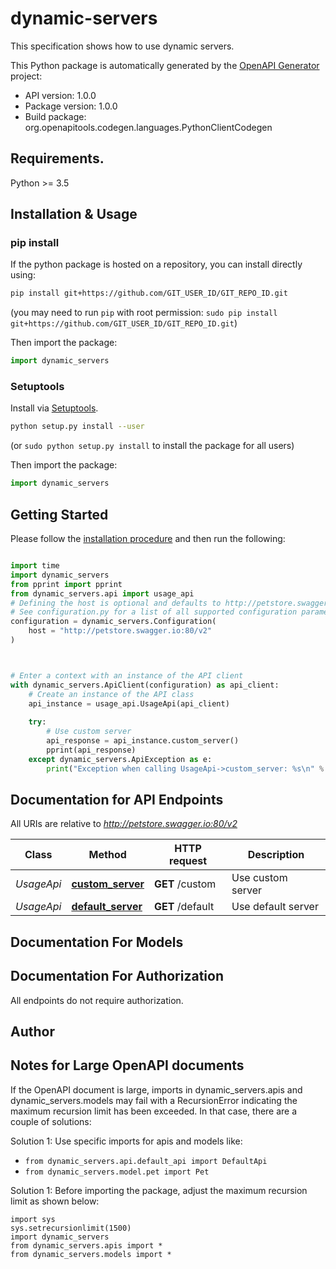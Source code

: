 # dynamic-servers
This specification shows how to use dynamic servers.

This Python package is automatically generated by the [OpenAPI Generator](https://openapi-generator.tech) project:

- API version: 1.0.0
- Package version: 1.0.0
- Build package: org.openapitools.codegen.languages.PythonClientCodegen

## Requirements.

Python >= 3.5

## Installation & Usage
### pip install

If the python package is hosted on a repository, you can install directly using:

```sh
pip install git+https://github.com/GIT_USER_ID/GIT_REPO_ID.git
```
(you may need to run `pip` with root permission: `sudo pip install git+https://github.com/GIT_USER_ID/GIT_REPO_ID.git`)

Then import the package:
```python
import dynamic_servers
```

### Setuptools

Install via [Setuptools](http://pypi.python.org/pypi/setuptools).

```sh
python setup.py install --user
```
(or `sudo python setup.py install` to install the package for all users)

Then import the package:
```python
import dynamic_servers
```

## Getting Started

Please follow the [installation procedure](#installation--usage) and then run the following:

```python

import time
import dynamic_servers
from pprint import pprint
from dynamic_servers.api import usage_api
# Defining the host is optional and defaults to http://petstore.swagger.io:80/v2
# See configuration.py for a list of all supported configuration parameters.
configuration = dynamic_servers.Configuration(
    host = "http://petstore.swagger.io:80/v2"
)



# Enter a context with an instance of the API client
with dynamic_servers.ApiClient(configuration) as api_client:
    # Create an instance of the API class
    api_instance = usage_api.UsageApi(api_client)
    
    try:
        # Use custom server
        api_response = api_instance.custom_server()
        pprint(api_response)
    except dynamic_servers.ApiException as e:
        print("Exception when calling UsageApi->custom_server: %s\n" % e)
```

## Documentation for API Endpoints

All URIs are relative to *http://petstore.swagger.io:80/v2*

Class | Method | HTTP request | Description
------------ | ------------- | ------------- | -------------
*UsageApi* | [**custom_server**](docs/UsageApi.md#custom_server) | **GET** /custom | Use custom server
*UsageApi* | [**default_server**](docs/UsageApi.md#default_server) | **GET** /default | Use default server


## Documentation For Models



## Documentation For Authorization

 All endpoints do not require authorization.

## Author




## Notes for Large OpenAPI documents
If the OpenAPI document is large, imports in dynamic_servers.apis and dynamic_servers.models may fail with a
RecursionError indicating the maximum recursion limit has been exceeded. In that case, there are a couple of solutions:

Solution 1:
Use specific imports for apis and models like:
- `from dynamic_servers.api.default_api import DefaultApi`
- `from dynamic_servers.model.pet import Pet`

Solution 1:
Before importing the package, adjust the maximum recursion limit as shown below:
```
import sys
sys.setrecursionlimit(1500)
import dynamic_servers
from dynamic_servers.apis import *
from dynamic_servers.models import *
```

